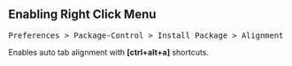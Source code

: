 
## Enabling Right Click Menu

<kbd>Preferences > Package-Control > Install Package > Alignment</kbd>

Enables auto tab alignment with <b>[ctrl+alt+a]</b> shortcuts.